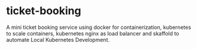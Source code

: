 # ticket-booking
A mini ticket booking service using docker for containerization, kubernetes to scale containers, kubernetes nginx as load balancer and skaffold to automate Local Kubernetes Development.
